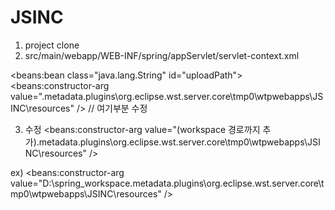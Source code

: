 # JSINC
1. project clone
2. src/main/webapp/WEB-INF/spring/appServlet/servlet-context.xml
<!-- 업로드 패스 설정 --> 
<beans:bean class="java.lang.String" id="uploadPath">
<beans:constructor-arg value=".metadata\.plugins\org.eclipse.wst.server.core\tmp0\wtpwebapps\JSINC\resources" />  // 여기부분 수정

3. 수정
<beans:constructor-arg value="(workspace 경로까지 추가).metadata\.plugins\org.eclipse.wst.server.core\tmp0\wtpwebapps\JSINC\resources" />

ex)
<beans:constructor-arg value="D:\spring_workspace\.metadata\.plugins\org.eclipse.wst.server.core\tmp0\wtpwebapps\JSINC\resources" />
